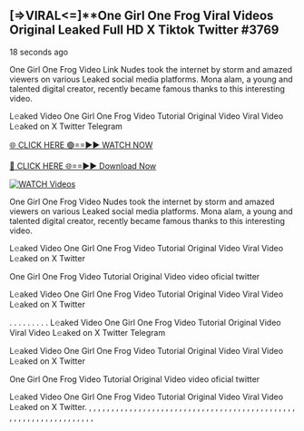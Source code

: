 ## [=>VIRAL<=]**One Girl One Frog Viral Videos Original Leaked Full HD X Tiktok Twitter #3769

18 seconds ago

One Girl One Frog Video Link Nudes took the internet by storm and amazed viewers on various Leaked social media platforms. Mona alam, a young and talented digital creator, recently became famous thanks to this interesting video.

L𝚎aked Video One Girl One Frog Video Tutorial Original Video Viral Video L𝚎aked on X Twitter Telegram

[🌐 CLICK HERE 🟢==►► WATCH NOW](https://dekho-ki-hoy-07-2k25.blogspot.com/2025/01/viral-on.html)

[🔴 CLICK HERE 🌐==►► Download Now](https://dekho-ki-hoy-07-2k25.blogspot.com/2025/01/viral-on.html)

[![WATCH Videos](https://i.imgur.com/dJHk4Zq.gif)](https://dekho-ki-hoy-07-2k25.blogspot.com/2025/01/viral-on.html)

One Girl One Frog Video Nudes took the internet by storm and amazed viewers on various Leaked social media platforms. Mona alam, a young and talented digital creator, recently became famous thanks to this interesting video.

L𝚎aked Video One Girl One Frog Video Tutorial Original Video Viral Video L𝚎aked on X Twitter

One Girl One Frog Video Tutorial Original Video video oficial twitter

L𝚎aked Video One Girl One Frog Video Tutorial Original Video Viral Video L𝚎aked on X Twitter

. . . . . . . . . L𝚎aked Video One Girl One Frog Video Tutorial Original Video Viral Video L𝚎aked on X Twitter Telegram

L𝚎aked Video One Girl One Frog Video Tutorial Original Video Viral Video L𝚎aked on X Twitter

One Girl One Frog Video Tutorial Original Video video oficial twitter

L𝚎aked Video One Girl One Frog Video Tutorial Original Video Viral Video L𝚎aked on X Twitter.
,
,
,
,
,
,
,
,
,
,
,
,
,
,
,
,
,
,
,
,
,
,
,
,
,
,
,
,
,
,
,
,
,
,
,
,
,
,
,
,
,
,
,
,
,
,
,
,
,
,
,
,
,
,
,
,
,
,
,
,
,
,
,
,
,
